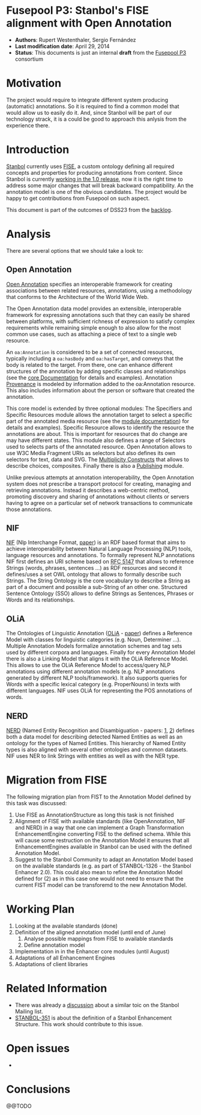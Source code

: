 # Fusepool P3: Stanbol's FISE alignment with Open Annotation

* **Authors**: Rupert Westenthaler, Sergio Fernández
* **Last modification date**: April 29, 2014
* **Status**: This documents is just an internal **draft** from the [Fusepool P3](http://www.fusepool.eu/p3) consortium

# Motivation

The project would require to integrate different system producing (automatic) annotations.
So it is required to find a common model that would allow us to easily do it. And, since Stanbol 
will be part of our technology strack, it is a could be good to approach this anlysis from
the experience there.

# Introduction

[Stanbol](http://stanbol.apache.org) currently uses 
[FISE](http://stanbol.apache.org/docs/trunk/components/enhancer/enhancementstructure),
a custom ontology defining all required concepts and properties for producing annotations
from content. Since Stanbol is currently [working in the 1.0 release](http://markmail.org/message/6dwwkwv7elmo6454),
now it is the right time to address some major changes that will break backward compatibility. 
An the annotation model is one of the obvious candidates. The project would be happy to get
contributions from Fusepool on such aspect.

This document is part of the outcomes of DSS23 from the [backlog](https://easybacklog.com/accounts/4748/backlogs/54217).

# Analysis

There are several options that we should take a look to:

## Open Annotation

[Open Annotation](http://www.openannotation.org/spec/core/) specifies an interoperable 
framework for creating associations between related resources, annotations, using a 
methodology that conforms to the Architecture of the World Wide Web. 

The Open Annotation data model provides an extensible, interoperable framework for expressing annotations such that they can easily be shared between platforms, with sufficient richness of expression to satisfy complex requirements while remaining simple enough to also allow for the most common use cases, such as attaching a piece of text to a single web resource.

An `oa:Annotation` is considered to be a set of connected resources, typically including a `oa:hasBody` and `oa:hasTarget`, and conveys that the body is related to the target. From there, one can enhance different structures of the annotation by adding specific classes and relationships (see the [core Documentation](http://www.openannotation.org/spec/core/core.html) for details and examples). Annotation [Provenance](http://www.openannotation.org/spec/core/core.html#Provenance) is modeled by information added to the oa:Annotation resource. This also includes information about the person or software that created the annotation.

This core model is extended by three optional modules: The Specifiers and Specific Resources module allows the annotation target to select a specific part of the annotated media resource (see the [module documentation](http://www.openannotation.org/spec/core/specific.html)) for details and examples). Specific Resource allows to identify the resource the annotations are about. This is important for resources that do change are may have different states. This module also defines a range of Selectors used to selects parts of the annotated resource. Open Annotation allows to use W3C Media Fragment URIs as selectors but also defines its own selectors for text, data and SVG. The [Multiplicity Constructs](http://www.openannotation.org/spec/core/multiplicity.html) that allows to describe choices, composites. Finally there is also a [Publishing](http://www.openannotation.org/spec/core/publishing.html) module.

Unlike previous attempts at annotation interoperability, the Open Annotation system does not prescribe a transport protocol for creating, managing and retrieving annotations. Instead it describes a web-centric method, promoting discovery and sharing of annotations without clients or servers having to agree on a particular set of network transactions to communicate those annotations.

## NIF

[NIF](http://nlp2rdf.org/nif-1-0) (Nlp Interchange Format, [paper](http://svn.aksw.org/papers/2013/ISWC_NIF/public.pdf)) is an RDF based format that aims to achieve interoperability between Natural Language Processing (NLP) tools, language resources and annotations. To formally represent NLP annotations NIF first defines an URI scheme based on [RFC 5147](http://tools.ietf.org/html/rfc5147) that allows to reference Strings (words, phrases, sentences ...) as RDF resources and second it defines/uses a set OWL ontology that allows to formally describe such Strings.
The String Ontology is the core vocabulary to describe a String as part of a document and possible a sub-String of an other one. Structured Sentence Ontology (SSO) allows to define Strings as Sentences, Phrases or Words and its relationships.

## OLiA

The Ontologies of Linguistic Annotation ([OLiA](http://purl.org/olia) - [paper](http://www.semantic-web-journal.net/system/files/swj518.pdf)) defines a Reference Model with classes for linguistic categories (e.g. Noun, Determiner ...). Multiple Annotation Models formalize annotation schemes and tag sets used by different corpora and languages. Finally for every Annotation Model there is also a Linking Model that aligns it with the OLiA Reference Model. This allows to use the OLiA Reference Model to access/query NLP annotations using different annotation models (e.g. NLP annotations generated by different NLP tools/framework). It also supports queries for Words with a specific lexical category (e.g. ProperNouns) in texts with different languages. NIF uses OLiA for representing the POS annotations of words.

## NERD

[NERD](http://nerd.eurecom.fr/ontology/) (Named Entity Recognition and Disambiguation - papers: [1](http://nerd.eurecom.fr/ui/paper/Rizzo_Troncy-eacl2012demo.pdf), [2](http://events.linkeddata.org/ldow2012/papers/ldow2012-paper-02.pdf)) defines both a data model for describing detected Named Entities as well as an ontology for the types of Named Entities. This hierarchy of Named Entity types is also aligned with several other ontologies and common datasets. NIF uses NER to link Strings with entities as well as with the NER type.

# Migration from FISE

The following migration plan from FIST to the Annotation Model defined by this task was discussed:

1. Use FISE as AnnotationStructure as long this task is not finished
2. Alignment of FISE with available standards (like OpenAnnotation, NIF and NERD) in a way that one can implement a Graph Transformation EnhancementEngine converting FISE to the defined schema. While this will cause some restruction on the Annotation Model it ensures that all EnhancementEngines available in Stanbol can be used with the defined Annotation Model.
3. Suggest to the Stanbol Community to adapt an Annotation Model based on the available standards (e.g. as part of  STANBOL-1326 - the Stanbol Enhancer 2.0). This could also mean to refine the Annotation Model defined for (2) as in this case one would not need to ensure that the current FIST model can be transforemd to the new Annotation Model.

# Working Plan

1. Looking at the available standards (done)
2. Definition of the aligned annotation model (until end of June)
    1. Analyse possible mappings from FISE to available standards
    2. Define annotation model
3. Implementation in in the Enhancer core modules (until August)
4. Adaptations of all Enhancement Engines
5. Adaptations of client libraries

# Related Information

* There was already a [discussion](http://markmail.org/message/mwnsz7lznq3g77el) about a similar toic on the Stanbol Mailing list.
* [STANBOL-351](https://issues.apache.org/jira/browse/STANBOL-351) is about the definition of a Stanbol Enhancement Structure. This work should contribute to this issue.

# Open issues

* 

# Conclusions

@@TODO

